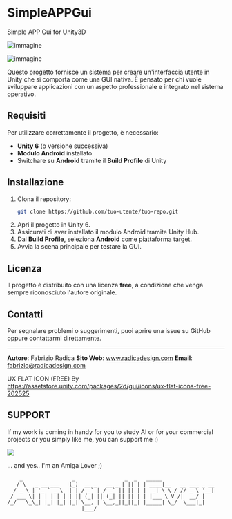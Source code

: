 # SimpleAPPGui
Simple APP Gui for Unity3D

![immagine](https://user-images.githubusercontent.com/1652242/228842121-69387fa7-6eb2-4454-ac68-b010307ec368.png)

![immagine](https://github.com/user-attachments/assets/846d6a74-a9a9-4371-a327-ed0fb540a554)


Questo progetto fornisce un sistema per creare un'interfaccia utente in Unity che si comporta come una GUI nativa. È pensato per chi vuole sviluppare applicazioni con un aspetto professionale e integrato nel sistema operativo.

## Requisiti

Per utilizzare correttamente il progetto, è necessario:
- **Unity 6** (o versione successiva)
- **Modulo Android** installato
- Switchare su **Android** tramite il **Build Profile** di Unity

## Installazione

1. Clona il repository:
   ```sh
   git clone https://github.com/tuo-utente/tuo-repo.git
   ```
2. Apri il progetto in Unity 6.
3. Assicurati di aver installato il modulo Android tramite Unity Hub.
4. Dal **Build Profile**, seleziona **Android** come piattaforma target.
5. Avvia la scena principale per testare la GUI.

## Licenza

Il progetto è distribuito con una licenza **free**, a condizione che venga sempre riconosciuto l'autore originale.

## Contatti

Per segnalare problemi o suggerimenti, puoi aprire una issue su GitHub oppure contattarmi direttamente.

---
**Autore**: Fabrizio Radica 
**Sito Web**: www.radicadesign.com 
**Email**: fabrizio@radicadesign.com

UX FLAT ICON (FREE) By
https://assetstore.unity.com/packages/2d/gui/icons/ux-flat-icons-free-202525


## SUPPORT 
If my work is coming in handy for you to study AI or for your commercial projects or you simply like me, you can support me :)

<a href="https://www.buymeacoffee.com/fabbroz"><img src="https://img.buymeacoffee.com/button-api/?text=Buy me a coffee&emoji=&slug=fabbroz&button_colour=FF5F5F&font_colour=ffffff&font_family=Cookie&outline_colour=000000&coffee_colour=FFDD00" /></a>

... and yes.. I'm an Amiga Lover ;)

```
    _                _                _  _   _____                
   / \   _ __ ___   (_)  __ _   __ _ | || | | ____|__   __ ___ _ __ 
  / _ \ | '_ ` _ \  | | / _` | / _` || || | |  _| \ \ / // _ \ '__|
 / ___ \| | | | | | | || (_| || (_| || || | | |___ \ V /|  __/ |   
/_/   \_\_| |_| |_| |_| \__, | \__,_||_||_| |_____| \_/  \___|_|   
                        |___/                                      
```
